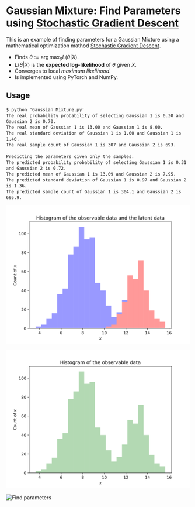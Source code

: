 # Gaussian Mixture: Find Parameters using [Stochastic Gradient Descent][stochastic-gradient-descent-wiki]

This is an example of finding parameters for a Gaussian Mixture using a mathematical optimization mathod [Stochastic Gradient Descent][stochastic-gradient-descent-wiki].
- Finds $θ := \arg\max_θ L(θ|X)$.
- $L(θ|X)$ is the **expected log-likelihood** of $θ$ given $X$.
- Converges to local _maximum likelihood_.
- Is implemented using PyTorch and NumPy.

[stochastic-gradient-descent-wiki]: https://en.wikipedia.org/wiki/Stochastic_gradient_descent

## Usage

```
$ python 'Gaussian Mixture.py'
The real probability probability of selecting Gaussian 1 is 0.30 and Gaussian 2 is 0.70.
The real mean of Gaussian 1 is 13.00 and Gaussian 1 is 8.00.
The real standard deviation of Gaussian 1 is 1.00 and Gaussian 1 is 1.40.
The real sample count of Gaussian 1 is 307 and Gaussian 2 is 693.

Predicting the parameters given only the samples.
The predicted probability probability of selecting Gaussian 1 is 0.31 and Gaussian 2 is 0.72.
The predicted mean of Gaussian 1 is 13.09 and Gaussian 2 is 7.95.
The predicted standard deviation of Gaussian 1 is 0.97 and Gaussian 2 is 1.36.
The predicted sample count of Gaussian 1 is 304.1 and Gaussian 2 is 695.9.
```

![Histogram of the observable data and the latent data](.README.md/Histogram%20of%20the%20observable%20data%20and%20the%20latent%20data.svg)

![Histogram of the observable data](.README.md/Histogram%20of%20the%20observable%20data.svg)

![Find parameters](.README.md/Find%20parameters.gif)
